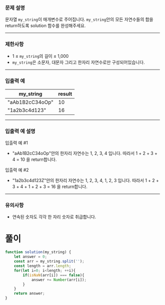 ### **문제 설명**

문자열 `my_string`이 매개변수로 주어집니다. `my_string`안의 모든 자연수들의 합을 return하도록 solution 함수를 완성해주세요.

---

### 제한사항

- 1 ≤ `my_string`의 길이 ≤ 1,000
- `my_string`은 소문자, 대문자 그리고 한자리 자연수로만 구성되어있습니다.

---

### 입출력 예

| my_string | result |
| --- | --- |
| "aAb1B2cC34oOp" | 10 |
| "1a2b3c4d123" | 16 |

---

### 입출력 예 설명

입출력 예 #1

- "aAb1B2cC34oOp"안의 한자리 자연수는 1, 2, 3, 4 입니다. 따라서 1 + 2 + 3 + 4 = 10 을 return합니다.

입출력 예 #2

- "1a2b3c4d123Z"안의 한자리 자연수는 1, 2, 3, 4, 1, 2, 3 입니다. 따라서 1 + 2 + 3 + 4 + 1 + 2 + 3 = 16 을 return합니다.

---

### 유의사항

- 연속된 숫자도 각각 한 자리 숫자로 취급합니다.

# 풀이
```javascript
function solution(my_string) {
    let answer = 0;
    const arr = my_string.split('');
    const length = arr.length;
    for(let i=0; i<length; ++i){
        if(isNaN(arr[i]) === false){
            answer += Number(arr[i]);
        }
    }
    return answer;
}
```